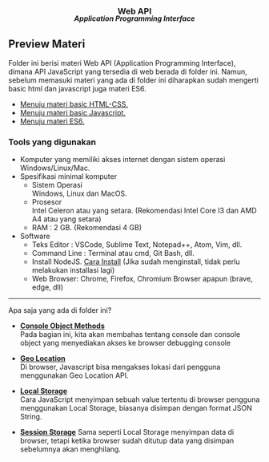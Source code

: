 <p align="center">
  <!-- <img style="width: 25%;" src="https://i.pinimg.com/originals/b5/57/64/b55764416830e7d8b0133c7c0eeaf445.png" /> -->
  <h3 align="center">Web API</h1>
  <h5 align="center" style="margin-top: -20px">Application Programming Interface</h3>
</p>

## Preview Materi

Folder ini berisi materi Web API (Application Programming Interface), dimana API JavaScript yang tersedia di web berada di folder ini. Namun, sebelum memasuki materi yang ada di folder ini diharapkan sudah mengerti basic html dan javascript juga materi ES6.

- [Menuju materi basic HTML-CSS.](https://github.com/bellshade/HTML-CSS)
- [Menuju materi basic Javascript.](../Basic/README.md)
- [Menuju materi ES6.](../ES6/README.md)

### Tools yang digunakan

- Komputer yang memiliki akses internet dengan sistem operasi Windows/Linux/Mac.
- Spesifikasi minimal komputer
  - Sistem Operasi
    <br> Windows, Linux dan MacOS.
  - Prosesor
    <br> Intel Celeron atau yang setara. (Rekomendasi Intel Core I3 dan AMD A4 atau yang setara)
  - RAM : 2 GB. (Rekomendasi 4 GB)
- Software
  - Teks Editor : VSCode, Sublime Text, Notepad++, Atom, Vim, dll.
  - Command Line : Terminal atau cmd, Git Bash, dll.
  - Install NodeJS. [Cara Install](https://www.youtube.com/watch?v=VfN1_pEdQAA) (Jika sudah menginstall, tidak perlu melakukan installasi lagi)
  - Web Browser: Chrome, Firefox, Chromium Browser apapun (brave, edge, dll)

---

Apa saja yang ada di folder ini?

- [**Console Object Methods**](Console/)<br>
  Pada bagian ini, kita akan membahas tentang console dan console object yang menyediakan akses ke browser debugging console

- [**Geo Location**](GeoLocation/)<br>
  Di browser, Javascript bisa mengakses lokasi dari pengguna menggunakan Geo Location API.

- [**Local Storage**](localStorage/)<br>
  Cara JavaScript menyimpan sebuah value tertentu di browser pengguna menggunakan Local Storage, biasanya disimpan dengan format JSON String.

- [**Session Storage**](sesionStorage/)
  Sama seperti Local Storage menyimpan data di browser, tetapi ketika browser sudah ditutup data yang disimpan sebelumnya akan menghilang.
